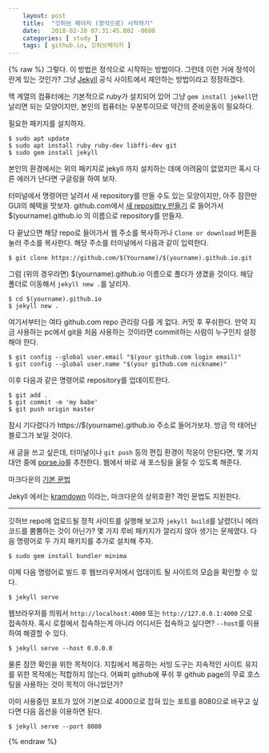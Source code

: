 ```yaml
---
    layout: post
    title:  "깃허브 페이지 (정석으로) 시작하기"
    date:   2018-02-20 07:31:45.802 -0600
    categories: [ study ]
    tags: [ github.io, 깃허브페이지 ]
---
```


{% raw %}
그렇다. 이 방법은 정석으로 시작하는 방법이다. 그런데 이런 거에 정석이란게 있는 것인가? 그냥 [Jekyll](https://jekyllrb-ko.github.io/) 공식 사이트에서 제안하는 방법이라고 정정하겠다. <!--more-->

맥 계열의 컴퓨터에는 기본적으로 ruby가 설치되어 있어 그냥 `gem install jekell`만 날리면 되는 모양이지만, 본인의 컴퓨터는 우분투이므로 약간의 준비운동이 필요하다.

필요한 패키지를 설치하자.

    $ sudo apt update
    $ sudo apt install ruby ruby-dev libffi-dev git
    $ sudo gem install jekyll

본인의 환경에서는 위의 패키지로 jekyll 까지 설치하는 데에 어려움이 없었지만 혹시 다른 에러가 난다면 구글링을 하여 보자.

터미널에서 명령어만 날려서 새 repository를 만들 수도 있는 모양이지만, 아주 잠깐만 GUI의 혜택을 맛보자. github.com에서 [새 reposittry 만들기](https://github.com/new) 로 들어가서 $(yourname).github.io 의 이름으로 repository를 만들자.

다 끝났으면 해당 repo로 들어가서 웹 주소를 복사하거나 `Clone or download` 버튼을 눌러 주소를 복사한다. 해당 주소를 터미널에서 다음과 같이 입력한다.

    $ git clone https://github.com/$(Yourname)/$(yourname).github.io.git

그럼 (위의 경우라면) $(yourname).github.io 이름으로 폴더가 생겼을 것이다. 해당 폴더로 이동해서 `jekyll new .`를 날리자.

    $ cd $(yourname).github.io
    $ jekyll new .

여기서부터는 여타 github.com repo 관리랑 다를 게 없다. 커밋 후 푸쉬한다. 만약 지금 사용하는 pc에서 git을 처음 사용하는 것이라면 commit하는 사람이 누구인지 설정해야 한다.

    $ git config --global user.email "$(your github.com login email)"
    $ git config --global user.name "$(your github.com nickname)"

이후 다음과 같은 명령어로 repository를 업데이트한다.

    $ git add .
    $ git commit -m 'my babe'
    $ git push origin master

잠시 기다렸다가 https://$(yourname).github.io 주소로 들어가보자. 방금 막 태어난 블로그가 보일 것이다.

새 글을 쓰고 싶은데, 터미널이나 `git push` 등의 편집 환경이 적응이 안된다면, 몇 가지 대안 중에 [porse.io](http://prose.io)를 추천한다. 웹에서 바로 새 포스팅을 올릴 수 있도록 해준다. 

마크다운의 [기본 문법](https://gist.github.com/ihoneymon/652be052a0727ad59601)

Jekyll 에서는 [kramdown](https://kramdown.gettalong.org/syntax.html) 이라는, 마크다운의 상위호환? 격인 문법도 지원한다.

----------------

깃허브 repo에 업로드될 정적 사이트를 실행해 보고자 `jekyll build`를 날렸더니 에러코드를 뿜뿜하는 것이 아닌가? 몇 가지 루비 패키지가 깔리지 않아 생기는 문제였다. 다음 명령어로 두 가지 패키지를 추가로 설치해 주자.

    $ sudo gem install bundler minima

이제 다음 명령어로 빌드 후 웹브라우저에서 업데이트 될 사이트의 모습을 확인할 수 있다.

    $ jekyll serve

웹브라우저를 띄워서 `http://localhost:4000` 또는 `http://127.0.0.1:4000` 으로 접속하자. 혹시 로컬에서 접속하는게 아니라 어디서든 접속하고 싶다면? `--host`를 이용하여 해결할 수 있다.

    $ jekyll serve --host 0.0.0.0

물론 잠깐 확인을 위한 목적이다. 지킬에서 제공하는 서빙 도구는 지속적인 사이트 유지를 위한 목적에는 적합하지 않는다. 어짜피 github에 푸쉬 후 github page의 무료 호스팅을 사용하는 것이 목적이 아니었던가?

이미 사용중인 포트가 있어 기본으로 4000으로 잡혀 있는 포트를 8080으로 바꾸고 싶다면 다음 옵션을 이용하면 된다.

    $ jekyll serve --port 8080
{% endraw %}
    
